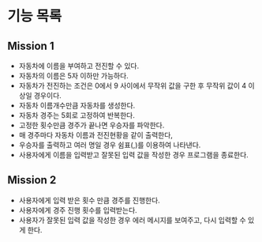 # 기능 목록

## Mission 1

- 자동차에 이름을 부여하고 전진할 수 있다.
- 자동차의 이름은 5자 이하만 가능하다.
- 자동차가 전진하는 조건은 0에서 9 사이에서 무작위 값을 구한 후 무작위 값이 4 이상일 경우이다.
- 자동차 이름개수만큼 자동차를 생성한다.
- 자동차 경주는 5회로 고정하여 반복한다.
- 고정한 횟수만큼 경주가 끝나면 우승자를 파악한다.
- 매 경주마다 자동차 이름과 전진현황을 같이 출력한다,
- 우승자를 출력하고 여러 명일 경우 쉼표(,)를 이용하여 나타낸다.
- 사용자에게 이름을 입력받고 잘못된 입력 값을 작성한 경우 프로그램을 종료한다.

## Mission 2

- 사용자에게 입력 받은 횟수 만큼 경주를 진행한다.
- 사용자에게 경주 진행 횟수를 입력받는다.
- 사용자가 잘못된 입력 값을 작성한 경우 에러 메시지를 보여주고, 다시 입력할 수 있게 한다.

